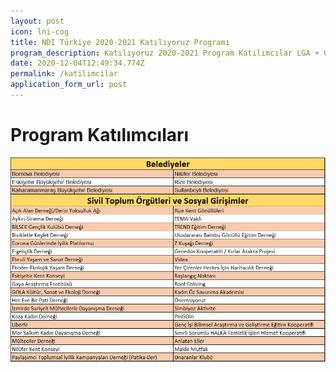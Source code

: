 ```yaml
---
layout: post
icon: lni-cog
title: NDI Türkiye 2020-2021 Katılıyoruz Programı
program_description: Katılıyoruz 2020-2021 Program Katılımcılar LGA + CSO + SE
date: 2020-12-04T12:49:34.774Z
permalink: /katilimcilar
application_form_url: post
---
```





# **Program Katılımcıları**



![](/assets/uploads/web-katilimcilar.emf.png)
